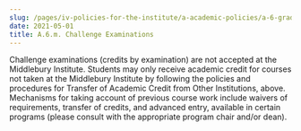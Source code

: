 ```yaml
---
slug: /pages/iv-policies-for-the-institute/a-academic-policies/a-6-grades-credits-and-academic-policies/a-6-m-challenge-examinations
date: 2021-05-01
title: A.6.m. Challenge Examinations
---
```

Challenge examinations (credits by examination) are not accepted at the Middlebury Institute. Students may only receive academic credit for courses not taken at the Middlebury Institute by following the policies and procedures for Transfer of Academic Credit from Other Institutions, above. Mechanisms for taking account of previous course work include waivers of requirements, transfer of credits, and advanced entry, available in certain programs (please consult with the appropriate program chair and/or dean).